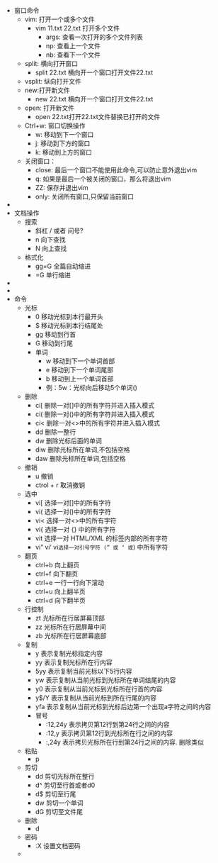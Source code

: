 - 窗口命令
	- vim: 打开一个或多个文件
		- vim 11.txt 22.txt 打开多个文件
			- args: 查看一次打开的多个文件列表
			- np: 查看上一个文件
			- nb: 查看下一个文件
	- split: 横向打开窗口
		- split 22.txt 横向开一个窗口打开文件22.txt
	- vsplit: 纵向打开文件
	- new:打开新文件
		- new 22.txt 横向开一个窗口打开文件22.txt
	- open: 打开新文件
		- open 22.txt打开22.txt文件替换已打开的文件
	- Ctrl+w: 窗口切换操作
		- w: 移动到下一个窗口
		- j: 移动到下方的窗口
		- k: 移动到上方的窗口
	- 关闭窗口：
		- close: 最后一个窗口不能使用此命令,可以防止意外退出vim
		- q: 如果是最后一个被关闭的窗口，那么将退出vim
		- ZZ: 保存并退出vim
		- only: 关闭所有窗口,只保留当前窗口
-
- 文档操作
	- 搜索
		- 斜杠 / 或者 问号?
		- n 向下查找
		- N 向上查找
	- 格式化
		- gg=G 全篇自动缩进
		- =G 单行缩进
-
-
- 命令
	- 光标
		- 0 移动光标到本行最开头
		- $ 移动光标到本行结尾处
		- gg 移动到行首
		- G 移动到行尾
		- 单词
			- w 移动到下一个单词首部
			- e 移动到下一个单词尾部
			- b 移动到上一个单词首部
			- 例：5w：光标向后移动5个单词()
	- 删除
		- ci[ 删除一对[]中的所有字符并进入插入模式
		- ci( 删除一对()中的所有字符并进入插入模式
		- ci< 删除一对<>中的所有字符并进入插入模式
		- dd 删除一整行
		- dw 删除光标后面的单词
		- diw 删除光标所在单词,不包括空格
		- daw 删除光标所在单词,包括空格
	- 撤销
		- u 撤销
		- ctrol + r 取消撤销
	- 选中
		- vi[ 选择一对[]中的所有字符
		- vi( 选择一对()中的所有字符
		- vi< 选择一对<>中的所有字符
		- vi{ 选择一对 {} 中的所有字符
		- vit 选择一对 HTML/XML 的标签内部的所有字符
		- vi” vi’ vi` 选择一对引号字符 (” 或 ‘ 或 `) 中所有字符
	- 翻页
		- ctrl+b 向上翻页
		- ctrl+f 向下翻页
		- ctrl+e 一行一行向下滚动
		- ctrl+u 向上翻半页
		- ctrl+d 向下翻半页
	- 行控制
		- zt 光标所在行居屏幕顶部
		- zz 光标所在行居屏幕中间
		- zb 光标所在行居屏幕底部
	- 复制
		- y 表示复制光标指定内容
		- yy 表示复制光标所在行内容
		- 5yy 表示复制当前光标以下5行内容
		- yw 表示复制从当前光标到光标所在单词结尾的内容
		- y0 表示复制从当前光标到光标所在行首的内容
		- y$/Y 表示复制从当前光标到所在行尾的内容
		- yfa 表示复制从当前光标到光标后边第一个出现a字符之间的内容
		- 冒号
			- :12,24y 表示拷贝第12行到第24行之间的内容
			- :12,y 表示拷贝第12行到光标所在行之间的内容
			- :,24y 表示拷贝光标所在行到第24行之间的内容. 删除类似
	- 粘贴
		- p
	- 剪切
		- dd 剪切光标所在整行
		- d^ 剪切至行首或者d0
		- d$ 剪切至行尾
		- dw 剪切一个单词
		- dG 剪切至文件尾
	- 删除
		- d
	- 密码
		- :X  设置文档密码
	-